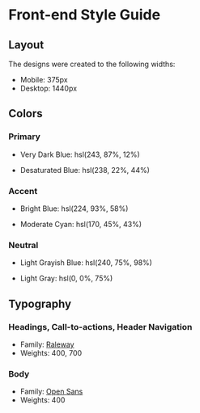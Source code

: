 # Front-end Style Guide

## Layout

The designs were created to the following widths:

- Mobile: 375px
- Desktop: 1440px

## Colors

### Primary

- Very Dark Blue: hsl(243, 87%, 12%)

- Desaturated Blue: hsl(238, 22%, 44%)


### Accent

- Bright Blue: hsl(224, 93%, 58%)

- Moderate Cyan: hsl(170, 45%, 43%)


### Neutral

- Light Grayish Blue: hsl(240, 75%, 98%)

- Light Gray: hsl(0, 0%, 75%)


## Typography

### Headings, Call-to-actions, Header Navigation

- Family: [Raleway](https://fonts.google.com/specimen/Raleway)
- Weights: 400, 700

### Body

- Family: [Open Sans](https://fonts.google.com/specimen/Open+Sans)
- Weights: 400